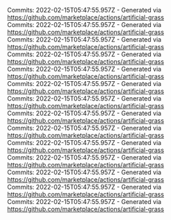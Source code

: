 Commits: 2022-02-15T05:47:55.957Z - Generated via https://github.com/marketplace/actions/artificial-grass
<br>
Commits: 2022-02-15T05:47:55.957Z - Generated via https://github.com/marketplace/actions/artificial-grass
<br>
Commits: 2022-02-15T05:47:55.957Z - Generated via https://github.com/marketplace/actions/artificial-grass
<br>
Commits: 2022-02-15T05:47:55.957Z - Generated via https://github.com/marketplace/actions/artificial-grass
<br>
Commits: 2022-02-15T05:47:55.957Z - Generated via https://github.com/marketplace/actions/artificial-grass
<br>
Commits: 2022-02-15T05:47:55.957Z - Generated via https://github.com/marketplace/actions/artificial-grass
<br>
Commits: 2022-02-15T05:47:55.957Z - Generated via https://github.com/marketplace/actions/artificial-grass
<br>
Commits: 2022-02-15T05:47:55.957Z - Generated via https://github.com/marketplace/actions/artificial-grass
<br>
Commits: 2022-02-15T05:47:55.957Z - Generated via https://github.com/marketplace/actions/artificial-grass
<br>
Commits: 2022-02-15T05:47:55.957Z - Generated via https://github.com/marketplace/actions/artificial-grass
<br>
Commits: 2022-02-15T05:47:55.957Z - Generated via https://github.com/marketplace/actions/artificial-grass
<br>
Commits: 2022-02-15T05:47:55.957Z - Generated via https://github.com/marketplace/actions/artificial-grass
<br>
Commits: 2022-02-15T05:47:55.957Z - Generated via https://github.com/marketplace/actions/artificial-grass
<br>
Commits: 2022-02-15T05:47:55.957Z - Generated via https://github.com/marketplace/actions/artificial-grass
<br>
